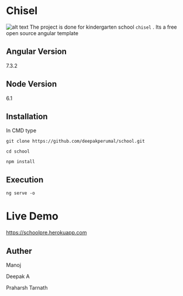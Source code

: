 # Chisel
![alt text](https://raw.githubusercontent.com/username/projectname/branch/path/to/img.png)
The project is done for kindergarten school  ```chisel``` . Its a free open source angular template
 

## Angular Version

 7.3.2
 
## Node Version

 6.1
 
##  Installation

In CMD type

```git clone https://github.com/deepakperumal/school.git```

```cd school```

```npm install```
 

## Execution
```ng serve -o```

# Live Demo

https://schoolpre.herokuapp.com

## Auther
Manoj

Deepak A

Praharsh Tarnath
